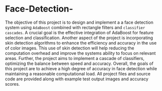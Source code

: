 # Face-Detection-

  The objective of this project is to design and implement a a face detection system using ```AdaBoost``` combined with rectangle filters and ```classifier cascades```. A crucial goal is the effective integration of AdaBoost for feature selection and classification. Another aspect of the project is incorporating skin detection algorithms to enhance the efficiency and accuracy in the use of color images. This use of skin detection will help reducing the computation overhead and improve the systems ability to focus on relevant areas. 
    Further, the project aims to implement a cascade of classifiers, optimizing the balance between speed and accuracy. Overall, the goals of this project are to achieve a high degree of accuracy in face detection while maintaining a reasonable computational load. 
    All project files and source code are provided along with example test output images and accuracy scores. 
